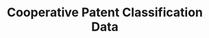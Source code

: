 ---
bigquery: https://console.cloud.google.com/bigquery?p=patents-public-data&d=cpc&page=dataset
citation: '“Cooperative Patent Classification” by the EPO and USPTO, for public use. '
contributors: EPO, USPTO
cost: None
description: Cooperative Patent Classification Data contains the scheme and definitions
  of the Cooperative Patent Classification system for classifying patent documents.
  The CPC is the result of a partnership between the EPO and the USPTO in their joint
  effort to develop a common, internationally compatible classification system for
  technical documents, in particular patent publications, which will be used by both
  offices in the patent granting process
documentation: https://www.cooperativepatentclassification.org/cpcSchemeAndDefinitions
last_edit: 04/09/2022, 11:21:37
location: https://www.cooperativepatentclassification.org/index
maintained_by: USPTO, EPO
schema_fields:
- applicationReferences
- children
- definition
- residualReferences
- residual_references
- status
- informative_references
- level
- limitingReferences
- child_groups
- ipcConcordant
- title_part
- synonyms
- not_allocatable
- dateRevised
- sizeCache
- titleFull
- symbol
- title_full
- informativeReferences
- titlePart
- glossary
- childGroups
- ipc_concordant
- application_references
- breakdown_code
- additional_only
- breakdownCode
- date_revised
- notAllocatable
- limiting_references
- parents
shortname: cooperative_patent_classification
tags:
- patents
- science
title: Cooperative Patent Classification Data
uuid: 984374a7-16e9-4b35-9445-458daceb01bf
---